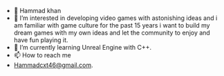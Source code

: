 - 👋 Hammad khan
- 👀 I’m interested in developing video games with astonishing ideas
  and i am familiar with game culture for the past 15 years
  i want to build my dream games with my own ideas
  and let the community to enjoy and have fun playing it.
- 🌱 I’m currently learning Unreal Engine with C++.
- 📫 How to reach me
-  Hammadcxt46@gmail.com.
 

